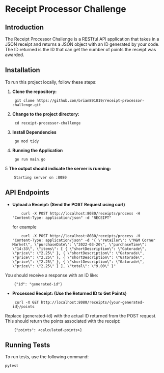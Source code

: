 # Receipt Processor Challenge

## Introduction

The Receipt Processor Challenge is a RESTful API application that takes in a JSON receipt and returns a JSON object with an ID generated by your code.
The ID returned is the ID that can get the number of points the receipt was awarded.


## Installation

To run this project locally, follow these steps:

1. **Clone the repository:**

        git clone https://github.com/brian891019/receipt-processor-challenge.git
    

2. **Change to the project directory:**

        cd receipt-processor-challenge
    

3. **Install Dependencies**

        go mod tidy
    
4. **Running the Application**  

        go run main.go
5 **The output should indicate the server is running:**

        Starting server on :8080

## API Endpoints

- **Upload a Receipt: (Send the POST Request using curl)**

          curl -X POST http://localhost:8080/receipts/process -H "Content-Type: application/json" -d "RECEIPT"
  for example
  
          curl -X POST http://localhost:8080/receipts/process -H "Content-Type: application/json" -d "{ \"retailer\": \"M&M Corner Market\", \"purchaseDate\": \"2022-03-20\", \"purchaseTime\": \"14:33\", \"items\": [ { \"shortDescription\": \"Gatorade\", \"price\": \"2.25\" }, { \"shortDescription\": \"Gatorade\", \"price\": \"2.25\" }, { \"shortDescription\": \"Gatorade\", \"price\": \"2.25\" }, { \"shortDescription\": \"Gatorade\", \"price\": \"2.25\" } ], \"total\": \"9.00\" }"

You should receive a response with an ID like:

        {"id": "generated-id"}

          

- **Processed Receipt: (Use the Returned ID to Get Points)**

       curl -X GET http://localhost:8080/receipts/{your-generated-id}/points
Replace {generated-id} with the actual ID returned from the POST request. This should return the points associated with the receipt:

        {"points": <calculated-points>}

    
## Running Tests

To run tests, use the following command:

```bash
pytest
